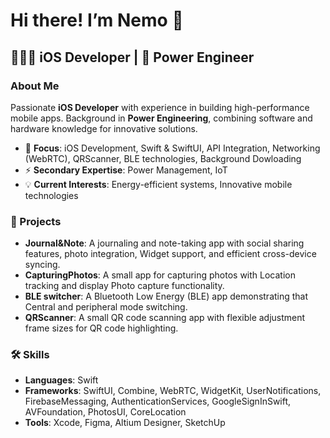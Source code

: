 # Hi there! I’m Nemo 👋

## 👨🏻‍💻 iOS Developer | 🔋 Power Engineer

### About Me

Passionate **iOS Developer** with experience in building high-performance mobile apps. Background in **Power Engineering**, combining software and hardware knowledge for innovative solutions.

- 🎯 **Focus**: iOS Development, Swift & SwiftUI, API Integration, Networking (WebRTC), QRScanner, BLE technologies, Background Dowloading
- ⚡ **Secondary Expertise**: Power Management, IoT
- 💡 **Current Interests**: Energy-efficient systems, Innovative mobile technologies

### 🚀 Projects

- **Journal&Note**: A journaling and note-taking app with social sharing features, photo integration, Widget support, and efficient cross-device syncing.
- **CapturingPhotos**: A small app for capturing photos with Location tracking and display Photo capture functionality.
- **BLE switcher**: A Bluetooth Low Energy (BLE) app demonstrating that Central and peripheral mode switching.
- **QRScanner**: A small QR code scanning app with flexible adjustment frame sizes for QR code highlighting.

### 🛠️ Skills

- **Languages**: Swift
- **Frameworks**: SwiftUI, Combine, WebRTC, WidgetKit, UserNotifications, FirebaseMessaging, AuthenticationServices, GoogleSignInSwift, AVFoundation, PhotosUI, CoreLocation
- **Tools**: Xcode, Figma, Altium Designer, SketchUp

<!---
NemoCode80/NemoCode80 is a ✨ special ✨ repository because its `README.md` (this file) appears on your GitHub profile.
You can click the Preview link to take a look at your changes.
--->
